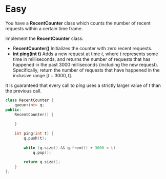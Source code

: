 # Easy

You have a **RecentCounter** class which counts the number of recent requests within a certain time frame.

Implement the **RecentCounter** class:

- R**ecentCounter()** Initializes the counter with zero recent requests.
- **int ping(int t)** Adds a new request at time $t$, where $t$ represents some time in milliseconds, and returns the number of requests that has happened in the past $3000$ milliseconds (including the new request). Specifically, return the number of requests that have happened in the inclusive range $[t - 3000, t]$.

It is guaranteed that every call to $ping$ uses a strictly larger value of $t$ than the previous call.

```cpp
class RecentCounter {
    queue<int> q;
public:
    RecentCounter() {
        
    }
    
    int ping(int t) {
        q.push(t);
        
        while (q.size() && q.front() + 3000 < t)
            q.pop();
        
        return q.size();
    }
};
```
